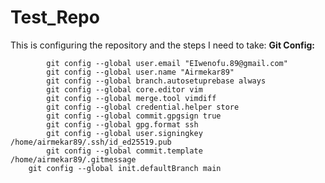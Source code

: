 # Test_Repo
This is configuring the repository and the steps I need to take:
   **Git Config:**
```
        git config --global user.email "EIwenofu.89@gmail.com"
        git config --global user.name "Airmekar89"
        git config --global branch.autosetuprebase always
        git config --global core.editor vim
        git config --global merge.tool vimdiff
        git config --global credential.helper store
        git config --global commit.gpgsign true
        git config --global gpg.format ssh
        git config --global user.signingkey /home/airmekar89/.ssh/id_ed25519.pub
        git config --global commit.template /home/airmekar89/.gitmessage
	git config --global init.defaultBranch main
```
       


